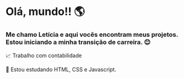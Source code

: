 # Olá, mundo!! :earth_americas:

### Me chamo Letícia e aqui vocês encontram meus projetos. Estou iniciando a minha transição de carreira. :blush:

:chart_with_upwards_trend: Trabalho com contabilidade

:star2: Estou estudando HTML, CSS e Javascript.
